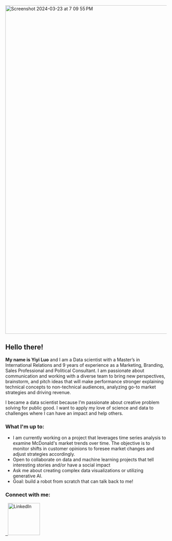 
<img width="1023" alt="Screenshot 2024-03-23 at 7 09 55 PM" src="https://github.com/Yiyi-Luo/YiyiLuo/assets/149438809/4cbe58df-4670-4862-b9fb-4e9312bf85f7">

## Hello there!

**My name is Yiyi Luo** and I am a Data scientist with a Master’s in International Relations and 9 years of experience as a Marketing, Branding, Sales Professional and Political Consultant. I am passionate about communication and working with a diverse team to bring new perspectives, brainstorm, and pitch ideas that will make performance stronger explaining technical concepts to non-technical audiences, analyzing go-to market strategies and driving revenue.

I became a data scientist because I’m passionate about creative problem solving for public good. I want to apply my love of science and data to challenges where I can have an impact and help others.


### What I'm up to:
* I am currently working on a project that leverages time series analysis to examine McDonald's market trends over time. The objective is to monitor shifts in customer opinions to foresee market changes and adjust strategies accordingly.
* Open to collaborate on data and machine learning projects that tell interesting stories and/or have a social impact
* Ask me about creating complex data visualizations or utilizing generative AI.
* Goal: build a robot from scratch that can talk back to me!


### Connect with me:

<a href="https://www.linkedin.com/in/yiyi-luo">
  &nbsp;&nbsp;<img src="https://github.com/Yiyi-Luo/YiyiLuo/assets/149438809/1f4457b4-2ac8-4142-beae-b47a8468171e" width="100" alt="LinkedIn">
</a>



   


